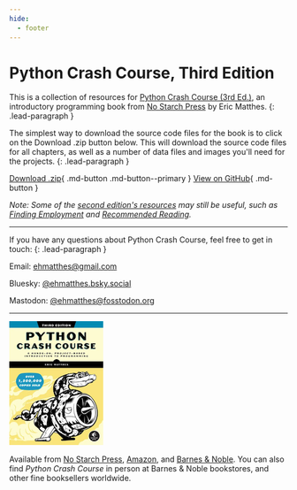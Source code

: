 ```yaml
---
hide:
  - footer
---
```


# Python Crash Course, Third Edition

This is a collection of resources for [Python Crash Course (3rd Ed.)](https://nostarch.com/python-crash-course-3rd-edition), an introductory programming book from [No Starch Press](https://nostarch.com) by Eric Matthes.
{: .lead-paragraph }

The simplest way to download the source code files for the book is to click on the Download .zip button below. This will download the source code files for all chapters, as well as a number of data files and images you'll need for the projects.
{: .lead-paragraph }

[Download .zip](https://github.com/ehmatthes/pcc_3e/archive/refs/heads/main.zip){ .md-button .md-button--primary } [View on GitHub](https://github.com/ehmatthes/pcc_3e/){ .md-button }

*Note: Some of the [second edition's resources](https://ehmatthes.github.io/pcc_2e/regular_index/) may still be useful, such as [Finding Employment](https://ehmatthes.github.io/pcc_2e/finding_employment/) and [Recommended Reading](https://ehmatthes.github.io/pcc_2e/recommended_reading/recommended_reading/).*

---

If you have any questions about Python Crash Course, feel free to get in touch:
{: .lead-paragraph }

Email: [ehmatthes@gmail.com](mailto:ehmatthes@gmail.com)

Bluesky: [@ehmatthes.bsky.social](https://bsky.app/profile/ehmatthes.bsky.social)

Mastodon: [@ehmatthes@fosstodon.org](https://fosstodon.org/@ehmatthes)

---

[![Python Crash Course, 3rd Edition cover](images/pcc_3e_cover-170px.png)](https://nostarch.com/python-crash-course-3rd-edition)


Available from [No Starch Press](https://nostarch.com/python-crash-course-3rd-edition), [Amazon](https://www.amazon.com/Python-Crash-Course-Eric-Matthes-dp-1718502702/dp/1718502702/), and [Barnes & Noble](https://www.barnesandnoble.com/w/python-crash-course-3rd-edition-eric-matthes/1142968265). You can also find *Python Crash Course* in person at Barnes & Noble bookstores, and other fine booksellers worldwide.
